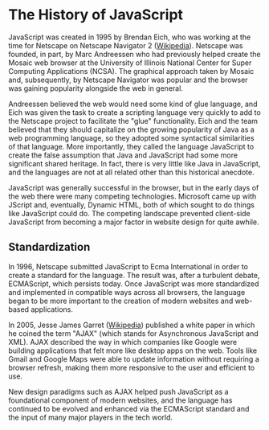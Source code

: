 # The History of JavaScript

JavaScript was created in 1995 by Brendan Eich, who was working at the time for Netscape on Netscape Navigator 2 ([Wikipedia](https://en.wikipedia.org/wiki/JavaScript#History)). Netscape was founded, in part, by Marc Andreessen who had previously helped create the Mosaic web browser at the University of Illinois National Center for Super Computing Applications (NCSA). The graphical approach taken by Mosaic and, subsequently, by Netscape Navigator was popular and the browser was gaining popularity alongside the web in general.

Andreessen believed the web would need some kind of glue language, and Eich was given the task to create a scripting language very quickly to add to the Netscape project to facilitate the "glue" functionality. Eich and the team believed that they should capitalize on the growing popularity of Java as a web programming language, so they adopted some syntactical similarities of that language. More importantly, they called the language JavaScript to create the false assumption that Java and JavaScript had some more significant shared heritage. In fact, there is very little like Java in JavaScript, and the languages are not at all related other than this historical anecdote.

JavaScript was generally successful in the browser, but in the early days of the web there were many competing technologies. Microsoft came up with JScript and, eventually, Dynamic HTML, both of which sought to do things like JavaScript could do. The competing landscape prevented client-side JavaScript from becoming a major factor in website design for quite awhile.

## Standardization

In 1996, Netscape submitted JavaScript to Ecma International in order to create a standard for the language. The result was, after a turbulent debate, ECMAScript, which persists today. Once JavaScript was more standardized and implemented in compatible ways across all browsers, the language began to be more important to the creation of modern websites and web-based applications.

In 2005, Jesse James Garret ([Wikipedia](https://en.wikipedia.org/wiki/Jesse_James_Garrett)) published a white paper in which he coined the term "AJAX" (which stands for Asynchronous JavaScript and XML). AJAX described the way in which companies like Google were building applications that felt more like desktop apps on the web. Tools like Gmail and Google Maps were able to update information without requiring a browser refresh, making them more responsive to the user and efficient to use.

New design paradigms such as AJAX helped push JavaScript as a foundational component of modern websites, and the language has continued to be evolved and enhanced via the ECMAScript standard and the input of many major players in the tech world.








